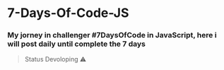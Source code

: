 # 7-Days-Of-Code-JS
### My jorney in challenger #7DaysOfCode in JavaScript, here i will post daily until complete the 7 days

> Status Devoloping ⚠️
